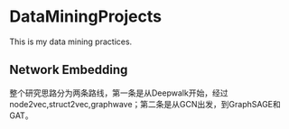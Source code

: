 # DataMiningProjects
This is my data mining practices.
## Network Embedding
整个研究思路分为两条路线，第一条是从Deepwalk开始，经过node2vec,struct2vec,graphwave；第二条是从GCN出发，到GraphSAGE和GAT。
